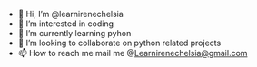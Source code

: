 - 👋 Hi, I’m @learnirenechelsia
- 👀 I’m interested in coding
- 🌱 I’m currently learning pyhon
- 💞️ I’m looking to collaborate on python related projects
- 📫 How to reach me mail me @Learnirenechelsia@gmail.com

<!---
learnirenechelsia/learnirenechelsia is a ✨ special ✨ repository because its `README.md` (this file) appears on your GitHub profile.
You can click the Preview link to take a look at your changes.
--->
